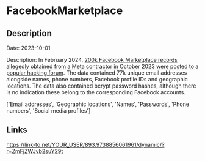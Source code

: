 # FacebookMarketplace

## Description

Date: 2023-10-01

Description:
In February 2024, <a href="https://www.bleepingcomputer.com/news/security/200-000-facebook-marketplace-user-records-leaked-on-hacking-forum/" target="_blank" rel="noopener">200k Facebook Marketplace records allegedly obtained from a Meta contractor in October 2023 were posted to a popular hacking forum</a>. The data contained 77k unique email addresses alongside names, phone numbers, Facebook profile IDs and geographic locations. The data also contained bcrypt password hashes, although there is no indication these belong to the corresponding Facebook accounts.


['Email addresses', 'Geographic locations', 'Names', 'Passwords', 'Phone numbers', 'Social media profiles']

## Links

https://link-to.net/YOUR_USER/893.9738856061961/dynamic/?r=ZmFjZWJvb2suY29t